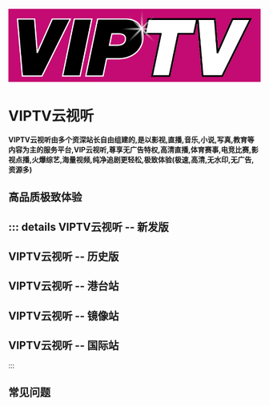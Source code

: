 ![](../../public/static/viptv/VIPTV-LOGO-LONG-FINAL@1x.png)
===
VIPTV云视听
===
**VIPTV云视听由多个资深站长自由组建的,是以影视,直播,音乐,小说,写真,教育等内容为主的服务平台,VIP云视听,尊享无广告特权,高清直播,体育赛事,电竞比赛,影视点播,火爆综艺,海量视频,纯净追剧更轻松,极致体验(极速,高清,无水印,无广告,资源多)**
## 高品质极致体验
::: details
<ActionLink class="primary" url="http://viptv.gitee.io/pc">VIPTV云视听 -- 新发版</ActionLink> 
---
<ActionLink class="primary" url="http://viptv.gitee.io/mob">VIPTV云视听 -- 历史版</ActionLink>
---
<ActionLink class="primary" url="https://woniuzfb.com/">VIPTV云视听 -- 港台站</ActionLink>
---
<ActionLink class="primary" url="http://viptv.vfeng.xyz/">VIPTV云视听 -- 镜像站</ActionLink>
---
<ActionLink class="primary" url="http://wbtv.github.io">VIPTV云视听 -- 国际站</ActionLink>
---
:::
## 常见问题
###